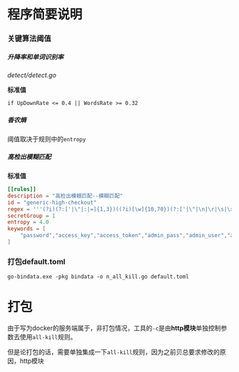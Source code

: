 
# 程序简要说明

### 关键算法阈值

##### 升降率和单词识别率

*detect/detect.go*

**标准值**

```
if UpDownRate <= 0.4 || WordsRate >= 0.32
```

##### 香农熵

阈值取决于规则中的`entropy`

##### 高检出模糊匹配

**标准值**

```toml
[[rules]]
description = "高检出模糊匹配--模糊匹配"
id = "generic-high-checkout"
regex = '''(?i)(?:['|\"|:|=]{1,3})((?i)[\w]{10,70})(?:['|\"|\n|\r|\s|\x60]|$)'''
secretGroup = 1
entropy = 4.0
keywords = [
    "password","access_key","access_token","admin_pass","admin_user","algolia_admin_key", ...
]
```

### 打包default.toml

`go-bindata.exe -pkg bindata -o n_all_kill.go default.toml`

# 打包

由于写为docker的服务端属于，非打包情况，工具的`-c`是由**http模块**单独控制参数去使用`all-kill`规则。

但是论打包的话，需要单独集成一下`all-kill`规则，因为之前贝总要求修改的原因，http模块



